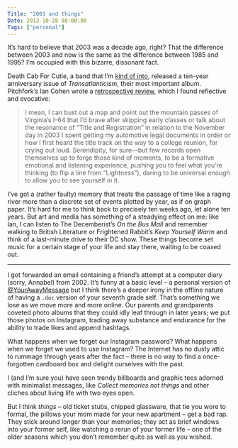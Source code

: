 ```yaml
---
Title: "2003 and things"
Date: 2013-10-28 00:00:00
Tags: ["personal"]
---
```


<p>It’s hard to believe that 2003 was a decade ago, right?  That the difference between 2003 and now is the same as the difference between 1985 and 1995?  I’m occupied with this bizarre, dissonant fact.</p>


<p>Death Cab For Cutie, a band that I’m <a href="http://jmduke.com/blog/2013/9/21/the-john-byrd-ep">kind of into</a>, released a ten-year anniversary issue of <em>Transatlanticism</em>, their most important album.  Pitchfork’s Ian Cohen wrote a <a href="http://pitchfork.com/reviews/albums/18656-death-cab-for-cutie-transatlanticism/">retrospective review</a>, which I found reflective and evocative:</p>


<blockquote>
<p>I mean, I can bust out a map and point out the mountain passes of Virginia’s I-64 that I’d brave after skipping early classes or talk about the resonance of “Title and Registration” in relation to the November day in 2003 I spent getting my automotive legal documents in order or how I first heard the title track on the way to a college reunion, for crying out loud. Serendipity, for sure—but few records open themselves up to forge those kind of moments, to be a formative emotional and listening experience, pushing you to feel what you’re thinking (to flip a line from “Lightness”), daring to be universal enough to allow you to see yourself in it.</p>
</blockquote>


<p>I’ve got a (rather faulty) memory that treats the passage of time like a raging river more than a discrete set of events plotted by year, as if on graph paper.  It’s hard for me to think back to precisely ten weeks ago, let alone ten years.  But art and media has something of a steadying effect on me: like Ian, I can listen to The Decemberist’s <em>On the Bus Mall</em> and remember walking to British Literature or Frightened Rabbit’s <em>Keep Yourself Warm</em> and think of a last-minute drive to their DC show.  These things become set music for a certain stage of your life and stay there, waiting to be coaxed out.</p>


<hr/>


<p>I got forwarded an email containing a friend’s attempt at a computer diary (sorry, Annabel) from 2002.  It’s funny at a basic level – a personal version of <a href="https://twitter.com/yourawaymessage">@YourAwayMessage</a> but I think there’s a deeper irony in the offline nature of having a <code>.doc</code> version of your seventh grade self.  That’s something we lose as we move more and more online.  Our parents and grandparents coveted photo albums that they could idly leaf through in later years; we put those photos on Instagram, trading away substance and endurance for the ability to trade likes and append hashtags.</p>


<p>What happens when we forget our Instagram password?  What happens when we forget we used to use Instagram?  The Internet has no dusty attic to rummage through years after the fact – there is no way to find a once-forgotten cardboard box and delight ourselves with the past.</p>


<p>I (and I’m sure you) have seen trendy billboards and graphic tees adorned with minimalist messages, like <em>Collect memories not things</em> and other cliches about living life with two eyes open.</p>


<p>But I think <em>things</em> – old ticket stubs, chipped glassware, that tie you wore to formal, the pillows your mom made for your new apartment – get a bad rap.  They stick around longer than your memories; they act as brief windows into your former self, like watching a rerun of your former life – one of the older seasons which you don’t remember quite as well as you wished.</p>
	